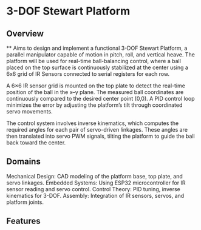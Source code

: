 # 3-DOF Stewart Platform

##  Overview
** Aims to design and implement a functional 3-DOF Stewart Platform, a parallel manipulator capable of motion in pitch, roll, and vertical heave. The platform will be used for real-time ball-balancing control, where a ball placed on the top surface is continuously stabilized at the center using a 6x6 grid of IR Sensors connected to serial registers for each row.

A 6×6 IR sensor grid is mounted on the top plate to detect the real-time position of the ball in the x–y plane. The measured ball coordinates are continuously compared to the desired center point (0,0). A PID control loop minimizes the error by adjusting the platform’s tilt through coordinated servo movements.

The control system involves inverse kinematics, which computes the required angles for each pair of servo-driven linkages. These angles are then translated into servo PWM signals, tilting the platform to guide the ball back toward the center.

## Domains
Mechanical Design: CAD modeling of the platform base, top plate, and servo linkages.
Embedded Systems: Using ESP32 microcontroller for IR sensor reading and servo control.
Control Theory: PID tuning, inverse kinematics for 3-DOF.
Assembly: Integration of IR sensors, servos, and platform joints.

##  Features
